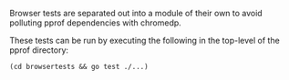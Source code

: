 Browser tests are separated out into a module of their own to avoid
polluting pprof dependencies with chromedp.

These tests can be run by executing the following in the top-level
of the pprof directory:

```shell
(cd browsertests && go test ./...)
```
